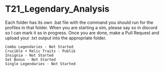 # T21_Legendary_Analysis

Each folder has its own .bat file with the command you should run for the profiles in that folder. When you are starting a sim, please say so in discord so I can mark it as in progress. Once you are done, make a Pull Request and upload your .txt output into the appropriate folder.

```
Combo Legendaries - Not Started
Crucible + Relic Traits - Publik
Insignia - Not Started
Set Bonus - Not Started
Single Legendaries - Not Started
``` 
